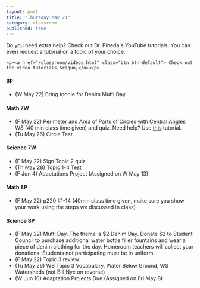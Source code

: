 ```yaml
---
layout: post
title: "Thursday May 21"
category: classroom
published: true
---
```

<div class="alert alert-success" role="alert">
	<p>Do you need extra help? Check out Dr. Pineda's YouTube tutorials. You can even request a tutorial on a topic of your choice.</p>

    <p><a href="/classroom/videos.html" class="btn btn-default"> Check out the video tutorials &raquo;</a></p>
</div>

#### 8P
* (W May 22) Bring toonie for Denim Mufti Day

#### Math 7W
* (F May 22) Perimeter and Area of Parts of Circles with Central Angles WS (40 min class time given) and quiz. Need help? Use <a href="https://youtu.be/bC1wMnN7jSU">this</a> tutorial.
* (Tu May 26) Circle Test

#### Science 7W
* (F May 22) Sign Topic 2 quiz
* (Th May 28) Topic 1-4 Test
* (F Jun 4) Adaptations Project (Assigned on W May 13)

#### Math 8P
* (F May 22) p220 #1-14 (40min class time given, make sure you show your work using the steps we discussed in class)

#### Science 8P
* (F May 22) Mufti Day. The theme is $2 Denim Day. Donate $2 to Student Council to purchase additional water bottle filler fountains and wear a piece of denim clothing for the day. Homeroom teachers will collect your donations. Students not participating must be in uniform.
* (F May 22) Topic 3 review
* (Tu May 26) WS Topic 3 Vocabulary, Water Below Ground, WS Watersheds (not Bill Nye on reverse)
* (W Jun 10) Adaptation Projects Due (Assigned on Fri May 8)
